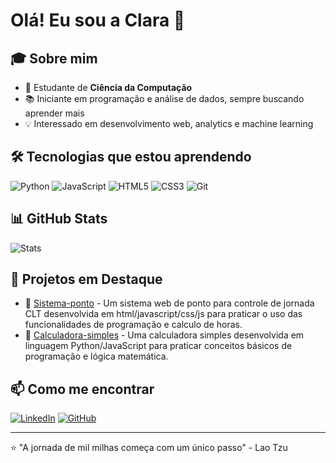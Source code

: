 # Olá! Eu sou a Clara 👋

## 🎓 Sobre mim
- 🌱 Estudante de **Ciência da Computação**
- 📚 Iniciante em programação e análise de dados, sempre buscando aprender mais
- 💡 Interessado em desenvolvimento web, analytics e machine learning

## 🛠️ Tecnologias que estou aprendendo
![Python](https://img.shields.io/badge/-Python-3776AB?style=flat-square&logo=python&logoColor=white)
![JavaScript](https://img.shields.io/badge/-JavaScript-F7DF1E?style=flat-square&logo=javascript&logoColor=black)
![HTML5](https://img.shields.io/badge/-HTML5-E34F26?style=flat-square&logo=html5&logoColor=white)
![CSS3](https://img.shields.io/badge/-CSS3-1572B6?style=flat-square&logo=css3&logoColor=white)
![Git](https://img.shields.io/badge/-Git-F05032?style=flat-square&logo=git&logoColor=white)

## 📊 GitHub Stats
![Stats](https://github-readme-stats.vercel.app/api?username=CLARAMINDELO&show_icons=true&theme=radical)

## 🎯 Projetos em Destaque
- 🔗 [Sistema-ponto](https://github.com/claramindelo/sistema-ponto) - Um sistema web de ponto para controle de jornada CLT desenvolvida em html/javascript/css/js para praticar o uso das funcionalidades de programação e calculo de horas.
- 🔗 [Calculadora-simples](https://github.com/claramindelo/calculadora-simples) - Uma calculadora simples desenvolvida em linguagem Python/JavaScript para praticar conceitos básicos de programação e lógica matemática.

## 📫 Como me encontrar
[![LinkedIn](https://img.shields.io/badge/-LinkedIn-0A66C2?style=flat-square&logo=linkedin&logoColor=white)](seu-linkedin)
[![GitHub](https://img.shields.io/badge/-GitHub-181717?style=flat-square&logo=github&logoColor=white)](seu-github)

---
⭐ "A jornada de mil milhas começa com um único passo" - Lao Tzu
